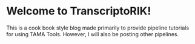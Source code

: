 # Welcome to TranscriptoRIK! 

This is a cook book style blog made primarily to provide pipeline tutorials for using TAMA Tools. However, I will also be posting other pipelines. 
